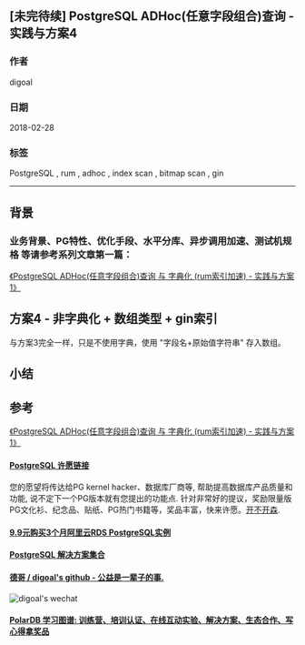 ## [未完待续] PostgreSQL ADHoc(任意字段组合)查询 - 实践与方案4     
                                                             
### 作者                                                             
digoal                                                             
                                                             
### 日期                                                             
2018-02-28                            
                                                             
### 标签                                                             
PostgreSQL , rum , adhoc , index scan , bitmap scan , gin     
                                                             
----                                                             
                                                             
## 背景      
### 业务背景、PG特性、优化手段、水平分库、异步调用加速、测试机规格 等请参考系列文章第一篇：    

[《PostgreSQL ADHoc(任意字段组合)查询 与 字典化 (rum索引加速) - 实践与方案1》](../201802/20180228_01.md)  
    
## 方案4 - 非字典化 + 数组类型 + gin索引    

与方案3完全一样，只是不使用字典，使用 "字段名+原始值字符串" 存入数组。

## 小结    

    
## 参考    
[《PostgreSQL ADHoc(任意字段组合)查询 与 字典化 (rum索引加速) - 实践与方案1》](../201802/20180228_01.md)  
  
  
  
  
  
  
  
  
  
  
  
  
  
  
  
  
  
  
  
  
  
  
  
  
  
  
  
  
  
  
  
  
  
  
  
  
  
  
  
  
  
  
  
  
  
  
  
  
  
  
  
  
  
  
  
  
  
  
  
  
  
  
  
  
  
  
  
  
  
  
  
  
  
#### [PostgreSQL 许愿链接](https://github.com/digoal/blog/issues/76 "269ac3d1c492e938c0191101c7238216")
您的愿望将传达给PG kernel hacker、数据库厂商等, 帮助提高数据库产品质量和功能, 说不定下一个PG版本就有您提出的功能点. 针对非常好的提议，奖励限量版PG文化衫、纪念品、贴纸、PG热门书籍等，奖品丰富，快来许愿。[开不开森](https://github.com/digoal/blog/issues/76 "269ac3d1c492e938c0191101c7238216").  
  
  
#### [9.9元购买3个月阿里云RDS PostgreSQL实例](https://www.aliyun.com/database/postgresqlactivity "57258f76c37864c6e6d23383d05714ea")
  
  
#### [PostgreSQL 解决方案集合](https://yq.aliyun.com/topic/118 "40cff096e9ed7122c512b35d8561d9c8")
  
  
#### [德哥 / digoal's github - 公益是一辈子的事.](https://github.com/digoal/blog/blob/master/README.md "22709685feb7cab07d30f30387f0a9ae")
  
  
![digoal's wechat](../pic/digoal_weixin.jpg "f7ad92eeba24523fd47a6e1a0e691b59")
  
  
#### [PolarDB 学习图谱: 训练营、培训认证、在线互动实验、解决方案、生态合作、写心得拿奖品](https://www.aliyun.com/database/openpolardb/activity "8642f60e04ed0c814bf9cb9677976bd4")
  
